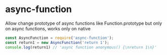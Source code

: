 # async-function
Allow change prototype of async functions like Function.prototype but only on async functions, works only on native

```javascript
const AsyncFunction = require('async-function');
const return1 = new AsyncFunction('return 1');
console.log(return1) // 'async function anonymous() {\nreturn 1\n}'
```
